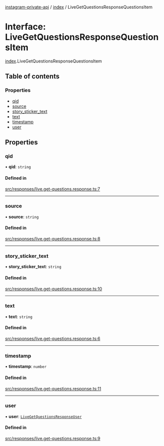 [instagram-private-api](../../README.md) / [index](../../modules/index.md) / LiveGetQuestionsResponseQuestionsItem

# Interface: LiveGetQuestionsResponseQuestionsItem

[index](../../modules/index.md).LiveGetQuestionsResponseQuestionsItem

## Table of contents

### Properties

- [qid](LiveGetQuestionsResponseQuestionsItem.md#qid)
- [source](LiveGetQuestionsResponseQuestionsItem.md#source)
- [story\_sticker\_text](LiveGetQuestionsResponseQuestionsItem.md#story_sticker_text)
- [text](LiveGetQuestionsResponseQuestionsItem.md#text)
- [timestamp](LiveGetQuestionsResponseQuestionsItem.md#timestamp)
- [user](LiveGetQuestionsResponseQuestionsItem.md#user)

## Properties

### qid

• **qid**: `string`

#### Defined in

[src/responses/live.get-questions.response.ts:7](https://github.com/Nerixyz/instagram-private-api/blob/0e0721c/src/responses/live.get-questions.response.ts#L7)

___

### source

• **source**: `string`

#### Defined in

[src/responses/live.get-questions.response.ts:8](https://github.com/Nerixyz/instagram-private-api/blob/0e0721c/src/responses/live.get-questions.response.ts#L8)

___

### story\_sticker\_text

• **story\_sticker\_text**: `string`

#### Defined in

[src/responses/live.get-questions.response.ts:10](https://github.com/Nerixyz/instagram-private-api/blob/0e0721c/src/responses/live.get-questions.response.ts#L10)

___

### text

• **text**: `string`

#### Defined in

[src/responses/live.get-questions.response.ts:6](https://github.com/Nerixyz/instagram-private-api/blob/0e0721c/src/responses/live.get-questions.response.ts#L6)

___

### timestamp

• **timestamp**: `number`

#### Defined in

[src/responses/live.get-questions.response.ts:11](https://github.com/Nerixyz/instagram-private-api/blob/0e0721c/src/responses/live.get-questions.response.ts#L11)

___

### user

• **user**: [`LiveGetQuestionsResponseUser`](LiveGetQuestionsResponseUser.md)

#### Defined in

[src/responses/live.get-questions.response.ts:9](https://github.com/Nerixyz/instagram-private-api/blob/0e0721c/src/responses/live.get-questions.response.ts#L9)
